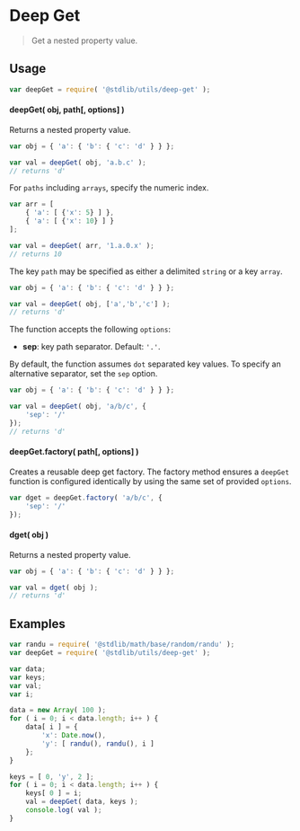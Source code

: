 # Deep Get

> Get a nested property value.


<section class="usage">

## Usage

``` javascript
var deepGet = require( '@stdlib/utils/deep-get' );
```


#### deepGet( obj, path\[, options\] )

Returns a nested property value.

``` javascript
var obj = { 'a': { 'b': { 'c': 'd' } } };

var val = deepGet( obj, 'a.b.c' );
// returns 'd'
```

For `paths` including `arrays`, specify the numeric index.

``` javascript
var arr = [
    { 'a': [ {'x': 5} ] },
    { 'a': [ {'x': 10} ] }
];

var val = deepGet( arr, '1.a.0.x' );
// returns 10
```

The key `path` may be specified as either a delimited `string` or a key `array`.

``` javascript
var obj = { 'a': { 'b': { 'c': 'd' } } };

var val = deepGet( obj, ['a','b','c'] );
// returns 'd'
```

The function accepts the following `options`:

* __sep__: key path separator. Default: `'.'`.

By default, the function assumes `dot` separated key values. To specify an alternative separator, set the `sep` option.

``` javascript
var obj = { 'a': { 'b': { 'c': 'd' } } };

var val = deepGet( obj, 'a/b/c', {
    'sep': '/'	
});
// returns 'd'
```


#### deepGet.factory( path\[, options\] )

Creates a reusable deep get factory. The factory method ensures a `deepGet` function is configured identically by using the same set of provided `options`.

``` javascript
var dget = deepGet.factory( 'a/b/c', {
    'sep': '/'
});
```


#### dget( obj )

Returns a nested property value.

``` javascript
var obj = { 'a': { 'b': { 'c': 'd' } } };

var val = dget( obj );
// returns 'd'
```

</section>

<!-- /.usage -->

<section class="examples">

## Examples

``` javascript
var randu = require( '@stdlib/math/base/random/randu' );
var deepGet = require( '@stdlib/utils/deep-get' );

var data;
var keys;
var val;
var i;

data = new Array( 100 );
for ( i = 0; i < data.length; i++ ) {
    data[ i ] = {
        'x': Date.now(),
        'y': [ randu(), randu(), i ]
    };
}

keys = [ 0, 'y', 2 ];
for ( i = 0; i < data.length; i++ ) {
    keys[ 0 ] = i;
    val = deepGet( data, keys );
    console.log( val );
}
```

</section>

<!-- /.examples -->


<section class="links">

</section>

<!-- /.links -->
